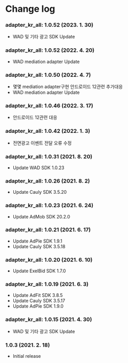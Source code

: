 # Change log
### adapter_kr_all: 1.0.52 (2023. 1. 30)

- WAD 및 기타 광고 SDK Update

### adapter_kr_all: 1.0.52 (2022. 4. 20)

- WAD mediation adapter Update

### adapter_kr_all: 1.0.50 (2022. 4. 7)

- 몇몇 mediation adapter구현 안드로이드 12관련 추가대응
- WAD mediation adapter Update


### adapter_kr_all: 1.0.46 (2022. 3. 17)

- 안드로이드 12관련 대응

### adapter_kr_all: 1.0.42 (2022. 1. 3)

- 전면광고 이벤트 전달 오류 수정

### adapter_kr_all: 1.0.31 (2021. 8. 20)

- Update WAD SDK 1.0.23

### adapter_kr_all: 1.0.26 (2021. 8. 2)

- Update Cauly SDK 3.5.20


### adapter_kr_all: 1.0.23 (2021. 6. 24)

- Update AdMob SDK 20.2.0

### adapter_kr_all: 1.0.21 (2021. 6. 17)

- Update AdPie SDK 1.9.1
- Update Cauly SDK 3.5.18

### adapter_kr_all: 1.0.20 (2021. 6. 10)

- Update ExelBid SDK 1.7.0

### adapter_kr_all: 1.0.19 (2021. 6. 3)

- Update AdFit SDK 3.8.5 
- Update Cauly SDK 3.5.17
- Update AdPie SDK 1.9.0

### adapter_kr_all: 1.0.15 (2021. 4. 30)

- WAD 및 기타 광고 SDK Update

### 1.0.3 (2021. 2. 18)

- Initial release
